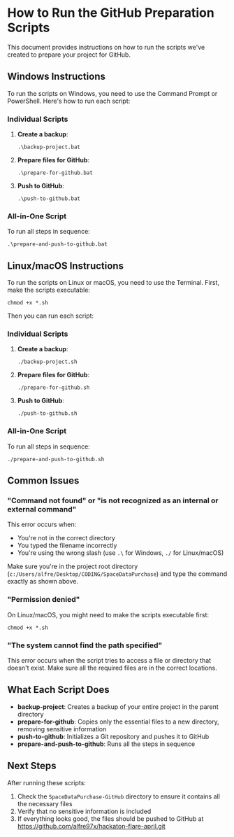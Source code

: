 # How to Run the GitHub Preparation Scripts

This document provides instructions on how to run the scripts we've created to prepare your project for GitHub.

## Windows Instructions

To run the scripts on Windows, you need to use the Command Prompt or PowerShell. Here's how to run each script:

### Individual Scripts

1. **Create a backup**:
   ```
   .\backup-project.bat
   ```

2. **Prepare files for GitHub**:
   ```
   .\prepare-for-github.bat
   ```

3. **Push to GitHub**:
   ```
   .\push-to-github.bat
   ```

### All-in-One Script

To run all steps in sequence:
```
.\prepare-and-push-to-github.bat
```

## Linux/macOS Instructions

To run the scripts on Linux or macOS, you need to use the Terminal. First, make the scripts executable:

```
chmod +x *.sh
```

Then you can run each script:

### Individual Scripts

1. **Create a backup**:
   ```
   ./backup-project.sh
   ```

2. **Prepare files for GitHub**:
   ```
   ./prepare-for-github.sh
   ```

3. **Push to GitHub**:
   ```
   ./push-to-github.sh
   ```

### All-in-One Script

To run all steps in sequence:
```
./prepare-and-push-to-github.sh
```

## Common Issues

### "Command not found" or "is not recognized as an internal or external command"

This error occurs when:
- You're not in the correct directory
- You typed the filename incorrectly
- You're using the wrong slash (use `.\` for Windows, `./` for Linux/macOS)

Make sure you're in the project root directory (`c:/Users/alfre/Desktop/CODING/SpaceDataPurchase`) and type the command exactly as shown above.

### "Permission denied"

On Linux/macOS, you might need to make the scripts executable first:
```
chmod +x *.sh
```

### "The system cannot find the path specified"

This error occurs when the script tries to access a file or directory that doesn't exist. Make sure all the required files are in the correct locations.

## What Each Script Does

- **backup-project**: Creates a backup of your entire project in the parent directory
- **prepare-for-github**: Copies only the essential files to a new directory, removing sensitive information
- **push-to-github**: Initializes a Git repository and pushes it to GitHub
- **prepare-and-push-to-github**: Runs all the steps in sequence

## Next Steps

After running these scripts:

1. Check the `SpaceDataPurchase-GitHub` directory to ensure it contains all the necessary files
2. Verify that no sensitive information is included
3. If everything looks good, the files should be pushed to GitHub at https://github.com/alfre97x/hackaton-flare-april.git
